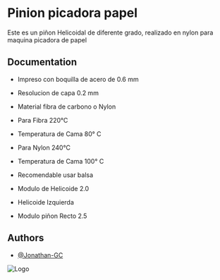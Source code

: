 # Pinion picadora papel

Este es un piñon Helicoidal de diferente grado, realizado en nylon para maquina picadora de papel 


## Documentation

- Impreso con boquilla de acero de 0.6 mm
- Resolucion de capa 0.2 mm
- Material fibra de carbono o Nylon
- Para Fibra 220°C
- Temperatura de Cama 80° C

- Para Nylon 240°C
- Temperatura de Cama 100° C
- Recomendable usar balsa 

- Modulo de Helicoide 2.0
- Helicoide Izquierda
- Modulo piñon Recto 2.5


## Authors

- [@Jonathan-GC](https://www.github.com/Jonathan-GC)


![Logo](https://landingwebimg.s3.amazonaws.com/uploads/landing_page_business/logo/70998/image-upload1625583258.jpeg)

